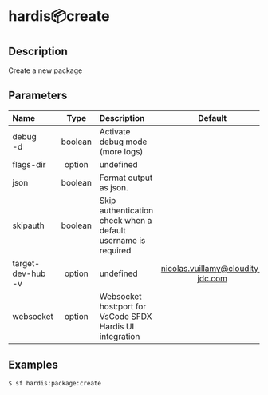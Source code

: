 <!-- This file has been generated with command 'sf hardis:doc:plugin:generate'. Please do not update it manually or it may be overwritten -->
# hardis:package:create

## Description

Create a new package

## Parameters

|Name|Type|Description|Default|Required|Options|
|:---|:--:|:----------|:-----:|:------:|:-----:|
|debug<br/>-d|boolean|Activate debug mode (more logs)||||
|flags-dir|option|undefined||||
|json|boolean|Format output as json.||||
|skipauth|boolean|Skip authentication check when a default username is required||||
|target-dev-hub<br/>-v|option|undefined|nicolas.vuillamy@cloudity-jdc.com|||
|websocket|option|Websocket host:port for VsCode SFDX Hardis UI integration||||

## Examples

```shell
$ sf hardis:package:create
```


